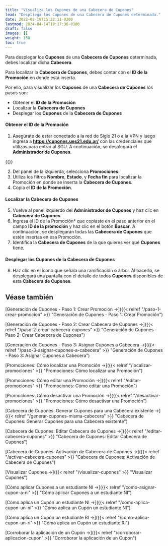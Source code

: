 ```yaml
---
title: "Visualiza los Cupones de una Cabecera de Cupones"
lead: "Despliega los Cupones de una Cabecera de Cupones determinada."
date: 2022-08-19T15:22:11-0300
lastmod: 2024-04-14T19:17:36-0300
draft: false
images: []
weight: 150
toc: true
---
```


Para desplegar los **Cupones** de una **Cabecera de Cupones** determinada, debes localizar dicha **Cabecera**.

Para localizar la **Cabecera de Cupones**, debes contar con el **ID de la Promoción** en donde está inserta.

Por ello, para visualizar los **Cupones** de una **Cabecera de Cupones** los pasos son:

- Obtener el **ID de la Promoción**
- Localizar la **Cabecera de Cupones**
- Desplegar los **Cupones** de la **Cabecera de Cupones**

#### Obtener el ID de la Promoción

1. Asegúrate de estar conectado a la red de Siglo 21 o a la VPN y luego ingresa a **https://cupones.ues21.edu.ar/** con las credenciales que utilizas para entrar al SGU. A continuación, se desplegará el **Administrador de Cupones**.

{{<note text="Si tienes poca información de la Promoción, localízala primero en Promociones para obtener al menos el Nombre o la Descripción.">}}
</b>

2. Del panel de la izquierda, selecciona **Promociones**.
3. Utiliza los filtros **Nombre**, **Estado**, y **Fecha fin** para localizar la Promoción en donde se inserta la **Cabecera de Cupones**.
4. Copia el **ID de la Promoción**.

#### Localizar la Cabecera de Cupones

5. Vuelve al panel izquierdo del **Administrador de Cupones** y haz clic en **Cabecera de Cupones**.
6. Ingresa el ID de la Promoción* que copiaste en el paso anterior en el campo **ID de la promoción** y haz clic en el botón **Buscar**. A continuación, se desplegarán todas las **Cabecera de Cupones** que estén insertas en esa Promoción.
7. Identifica la **Cabecera de Cupones** de la que quieres ver qué **Cupones** tiene.

#### Desplegar los Cupones de la Cabecera de Cupones

8. Haz clic en el ícono  que señala una ramificación o árbol. Al hacerlo, se desplegará una pantalla con el detalle de todos **Cupones** disponibles de esta **Cabecera de Cupones**.

## Véase también

[Generación de Cupones - Paso 1: Crear Promoción →]({{< relref "/paso-1-crear-promocion" >}} "Generación de Cupones - Paso 1: Crear Promoción")

[Generación de Cupones - Paso 2: Crear Cabecera de Cupones →]({{< relref "/paso-2-crear-cabecera-cupones" >}} "Generación de Cupones - Paso 2: Crear Cabecera de Cupones")

[Generación de Cupones - Paso 3: Asignar Cupones a Cabecera →]({{< relref "/paso-3-asignar-cupones-a-cabecera" >}} "Generación de Cupones - Paso 3: Asignar Cupones a Cabecera")

[Promociones: Cómo localizar una Promoción →]({{< relref "/localizar-promociones" >}} "Promociones: Cómo localizar una Promoción")

[Promociones: Cómo editar una Promoción →]({{< relref "/editar-promociones" >}} "Promociones: Cómo editar una Promoción")

[Promociones: Cómo desactivar una Promoción →]({{< relref "/desactivar-promociones" >}} "Promociones: Cómo desactivar una Promoción")

[Cabecera de Cupones: Generar Cupones para una Cabecera existente →]({{< relref "/generar-cupones-misma-cabecera" >}} "Cabecera de Cupones: Generar Cupones para una Cabecera existente")

[Cabecera de Cupones: Editar Cabecera de Cupones →]({{< relref "/editar-cabecera-cupones" >}} "Cabecera de Cupones: Editar Cabecera de Cupones")

[Cabecera de Cupones: Activación de Cabecera de Cupones →]({{< relref "/activar-cabecera-cupones" >}} "Cabecera de Cupones: Activación de Cabecera de Cupones")

[Visualizar Cupones →]({{< relref "/visualizar-cupones" >}} "Visualizar Cupones")

[Cómo aplicar Cupones a un estudiante NI →]({{< relref "/como-asignar-cupon-a-ni" >}} "Cómo aplicar Cupones a un estudiante NI")

[Cómo aplica un Cupón un estudiante NI →]({{< relref "/como-aplica-cupon-un-ni" >}} "Cómo aplica un Cupón un estudiante NI")

[Cómo aplica un Cupón un estudiante RI →]({{< relref "/como-aplica-cupon-un-ri" >}} "Cómo aplica un Cupón un estudiante RI")

[Corroborar la aplicación de un Cupón →]({{< relref "/corroborar-aplicacion-cupon" >}} "Corroborar la aplicación de un Cupón")

